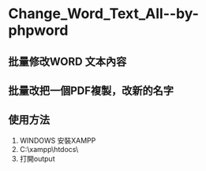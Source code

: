# Change_Word_Text_All--by-phpword


## 批量修改WORD 文本內容



## 批量改把一個PDF複製，改新的名字


## 使用方法
1. WINDOWS 安裝XAMPP
2. C:\xampp\htdocs\
3. 打開output
